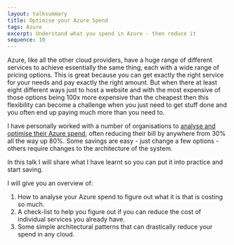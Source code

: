 ```yaml
---
layout: talksummary
title: Optimise your Azure Spend
tags: Azure
excerpt: Understand what you spend in Azure - then reduce it
sequence: 10
---
```

Azure, like all the other cloud providers, have a huge range of different services to achieve essentially the same thing, each with a wide range of pricing options. This is great because you can get exactly the right service for your needs and pay exactly the right amount. But when there at least eight different ways just to host a website and with the most expensive of those options being 100x more expensive than the cheapest then this flexibility can become a challenge when you just need to get stuff done and you often end up paying much more than you need to.

I have personally worked with a number of organisations to [analyse and optimise their Azure spend](https://neworbit.co.uk/azure/#need-help), often reducing their bill by anywhere from 30% all the way up 80%. Some savings are easy - just change a few options - others require changes to the architecture of the system.

In this talk I will share what I have learnt so you can put it into practice and start saving.

I will give you an overview of:

1. How to analyse your Azure spend to figure out what it is that is costing so much.
2. A check-list to help you figure out if you can reduce the cost of individual services you already have.
3. Some simple architectural patterns that can drastically reduce your spend in any cloud.
